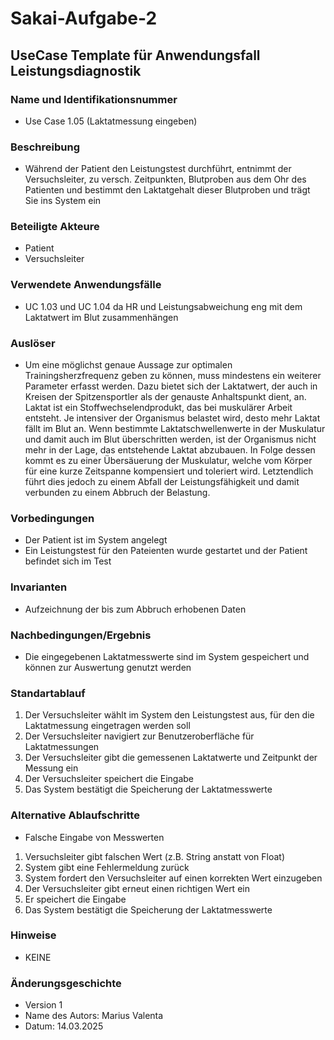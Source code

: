# Sakai-Aufgabe-2
## UseCase Template für Anwendungsfall Leistungsdiagnostik

### Name und Identifikationsnummer
- Use Case 1.05 (Laktatmessung eingeben)
  
### Beschreibung
- Während der Patient den Leistungstest durchführt, entnimmt der Versuchsleiter, zu versch. Zeitpunkten, Blutproben aus dem Ohr des Patienten und bestimmt den Laktatgehalt dieser Blutproben und trägt Sie ins System ein

### Beteiligte Akteure
- Patient
- Versuchsleiter

### Verwendete Anwendungsfälle
- UC 1.03 und UC 1.04 da HR und Leistungsabweichung eng mit dem Laktatwert im Blut zusammenhängen
  
### Auslöser
- Um eine möglichst genaue Aussage zur optimalen Trainingsherzfrequenz geben zu können, muss mindestens ein weiterer Parameter erfasst werden. Dazu bietet sich der Laktatwert, der auch in Kreisen der Spitzensportler als der genauste Anhaltspunkt dient, an. Laktat ist ein Stoffwechselendprodukt, das bei muskulärer Arbeit entsteht. Je intensiver der Organismus belastet wird, desto mehr Laktat fällt im Blut an. Wenn bestimmte Laktatschwellenwerte in der Muskulatur und damit auch im Blut überschritten werden, ist der Organismus nicht mehr in der Lage, das entstehende Laktat abzubauen. In Folge dessen kommt es zu einer Übersäuerung der Muskulatur, welche vom Körper für eine kurze Zeitspanne kompensiert und toleriert wird. Letztendlich führt dies jedoch zu einem Abfall der Leistungsfähigkeit und damit verbunden zu einem Abbruch der Belastung.

### Vorbedingungen
- Der Patient ist im System angelegt
- Ein Leistungstest für den Pateienten wurde gestartet und der Patient befindet sich im Test
  
### Invarianten
- Aufzeichnung der bis zum Abbruch erhobenen Daten

### Nachbedingungen/Ergebnis
- Die eingegebenen Laktatmesswerte sind im System gespeichert und können zur Auswertung genutzt werden

### Standartablauf
1. Der Versuchsleiter wählt im System den Leistungstest aus, für den die Laktatmessung eingetragen werden soll
2. Der Versuchsleiter navigiert zur Benutzeroberfläche für Laktatmessungen
3. Der Versuchsleiter gibt die gemessenen Laktatwerte und Zeitpunkt der Messung ein
4. Der Versuchsleiter speichert die Eingabe
5. Das System bestätigt die Speicherung der Laktatmesswerte

### Alternative Ablaufschritte
- Falsche Eingabe von Messwerten
1. Versuchsleiter gibt falschen Wert (z.B. String anstatt von Float)
2. System gibt eine Fehlermeldung zurück
3. System fordert den Versuchsleiter auf einen korrekten Wert einzugeben
4. Der Versuchsleiter gibt erneut einen richtigen Wert ein
5. Er speichert die Eingabe
6. Das System bestätigt die Speicherung der Laktatmesswerte

### Hinweise
- KEINE

### Änderungsgeschichte
- Version 1
- Name des Autors: Marius Valenta
- Datum: 14.03.2025
